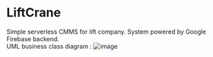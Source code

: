 # LiftCrane
Simple serverless CMMS for lift company. System powered by Google Firebase backend.  
 UML business class diagram :
![image](https://user-images.githubusercontent.com/74464525/165415272-b5df90d8-9129-4d88-aa6b-35942c490a3e.png)

